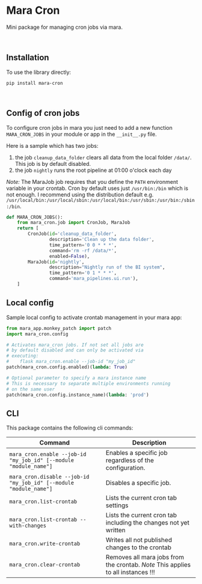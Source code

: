 # Mara Cron

Mini package for managing cron jobs via mara.

&nbsp;

## Installation

To use the library directly:

```
pip install mara-cron
```

&nbsp;

## Config of cron jobs

To configure cron jobs in mara you just need to add a new function `MARA_CRON_JOBS`
in your module or app in the `__init__.py` file.

Here is a sample which has two jobs:
1. the job `cleanup_data_folder` clears all data from the local folder `/data/`. This job is by default disabled.
2. the job `nightly` runs the root pipeline at 01:00 o'clock each day

_Note:_ The MaraJob job requires that you define the `PATH` environment variable in your crontab. Cron by default uses just `/usr/bin:/bin` which is not enough. I recommend using the distribution default e.g. `/usr/local/bin:/usr/local/sbin:/usr/local/bin:/usr/sbin:/usr/bin:/sbin:/bin`.

```python
def MARA_CRON_JOBS():
    from mara_cron.job import CronJob, MaraJob
    return [
        CronJob(id='cleanup_data_folder',
                description='Clean up the data folder',
                time_pattern='0 0 * * *',
                command='rm -rf /data/*',
                enabled=False),
        MaraJob(id='nightly',
                description="Nightly run of the BI system",
                time_pattern='0 1 * * *',
                command='mara_pipelines.ui.run'),
    ]
```

## Local config

Sample local config to activate crontab management in your mara app:

```python
from mara_app.monkey_patch import patch
import mara_cron.config

# Activates mara_cron jobs. If not set all jobs are
# by default disabled and can only be activated via
# executing:
#    flask mara_cron.enable --job-id "my_job_id"
patch(mara_cron.config.enabled)(lambda: True)

# Optional parameter to specify a mara instance name
# This is necessary to separate multiple environments running
# on the same user
patch(mara_cron.config.instance_name)(lambda: 'prod')
```

## CLI

This package contains the following cli commands:

| Command        | Description
| -------------- | --------------
| `mara_cron.enable --job-id "my_job_id" [--module "module_name"]` | Enables a specific job regardless of the configuration.
| `mara_cron.disable --job-id "my_job_id" [--module "module_name"]` | Disables a specific job.
| `mara_cron.list-crontab` | Lists the current cron tab settings
| `mara_cron.list-crontab --with-changes` | Lists the current cron tab including the changes not yet written
| `mara_cron.write-crontab` | Writes all not published changes to the crontab
| `mara_cron.clear-crontab` | Removes all mara jobs from the crontab. *Note* This applies to all instances !!!
